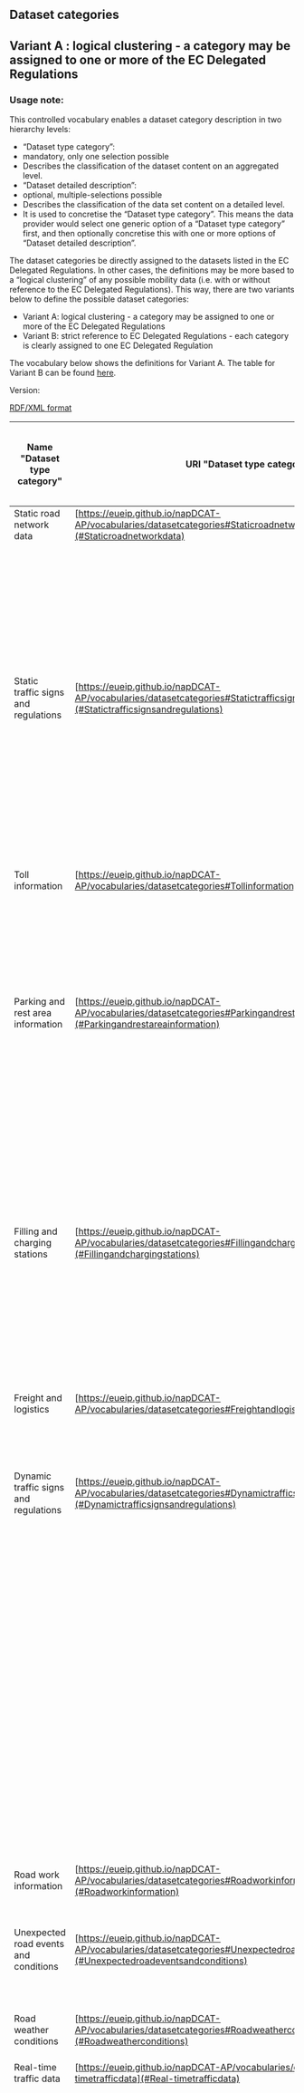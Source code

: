 ## Dataset categories
## Variant A : logical clustering - a category may be assigned to one or more of the EC Delegated Regulations

### Usage note: 
This controlled vocabulary enables a dataset category description in two hierarchy levels:
*	“Dataset type category”:
   * mandatory, only one selection possible 
   * Describes the classification of the dataset content on an aggregated level. 
*	“Dataset detailed description”:
   * optional, multiple-selections possible
   * Describes the classification of the data set content on a detailed level. 
   * It is used to concretise the “Dataset type category”. 
This means the data provider would select one generic option of a “Dataset type category” first, and then optionally concretise this with one or more options of “Dataset detailed description”.

The dataset categories be directly assigned to the datasets listed in the EC Delegated Regulations. In other cases, the definitions may be more based to a “logical clustering” of any possible mobility data (i.e. with or without reference to the EC Delegated Regulations).
This way, there are two variants below to define the possible dataset categories:
*	Variant A: logical clustering - a category may be assigned to one or more of the EC Delegated Regulations
*	Variant B: strict reference to EC Delegated Regulations - each category is clearly assigned to one EC Delegated Regulation

The vocabulary below shows the definitions for Variant A.
The table for Variant B can be found [here](https://eueip.github.io/napDCAT-AP/vocabularies/datasetcategories_varB).

Version:

[RDF/XML format](www.google.com)

Name "Dataset type category" | URI "Dataset type category" | Name  "Dataset detailed type" | URI  "Dataset detailed type" | Coded reference to data category of EC Del. Reg. *
---------------------------- | --------------------------- | ---------------------------- | ---------------------------- | --------------------------------------------
<a name="Staticroadnetworkdata"></a> Static road network data | [https://eueip.github.io/napDCAT-AP/vocabularies/datasetcategories#Staticroadnetworkdata](#Staticroadnetworkdata) | <a name="Geometry"></a> Geometry  | [https://eueip.github.io/napDCAT-AP/vocabularies/datasetcategories#Geometry](#Geometry) | B-1 a i, A-1.1.e.i
&nbsp;  | &nbsp; | <a name="Roadwidth"></a> Road width | [https://eueip.github.io/napDCAT-AP/vocabularies/datasetcategories#Roadwidth](#Roadwidth) | B-1 a ii, A-1.1.e.i
&nbsp; | &nbsp; | <a name="Numberoflanes"></a> Number of lanes | [https://eueip.github.io/napDCAT-AP/vocabularies/datasetcategories#Numberoflanes](#Numberoflanes) | B-1 a ii, A-1.1.e.i
&nbsp; | &nbsp; | <a name="Gradients"></a> Gradients | [https://eueip.github.io/napDCAT-AP/vocabularies/datasetcategories#Gradients](#Gradients) | B-1 a iv, A-1.1.e.i
&nbsp; | &nbsp; | <a name="Junctions"></a> Junctions | [https://eueip.github.io/napDCAT-AP/vocabularies/datasetcategories#Junctions](#Junctions) | B-1 a v, A-1.1.e.i
&nbsp; | &nbsp; | <a name="Roadclassification"></a> Road classification | [https://eueip.github.io/napDCAT-AP/vocabularies/datasetcategories#Roadclassification](#Roadclassification) | B-1 b, A-1.1.e.i
<a name="Statictrafficsignsandregulations"></a> Static traffic signs and regulations  | [https://eueip.github.io/napDCAT-AP/vocabularies/datasetcategories#Statictrafficsignsandregulations](#Statictrafficsignsandregulations) | <a name="Tunnelaccessconditions"></a> Tunnel access conditions  | [https://eueip.github.io/napDCAT-AP/vocabularies/datasetcategories#Tunnelaccessconditions](#Tunnelaccessconditions) | B-1 c i
&nbsp; | &nbsp; | <a name="Bridgeaccessconditions"></a> Bridge access conditions  | [https://eueip.github.io/napDCAT-AP/vocabularies/datasetcategories#Bridgeaccessconditions](#Bridgeaccessconditions) | B-1 c ii
&nbsp; | &nbsp; | <a name="Speedlimits"></a> Speed limits | [https://eueip.github.io/napDCAT-AP/vocabularies/datasetcategories#Speedlimits](#Speedlimits) | B-1 d
&nbsp; | &nbsp; | <a name="Otherstatictrafficsigns"></a> Other static traffic signs | [https://eueip.github.io/napDCAT-AP/vocabularies/datasetcategories#Otherstatictrafficsigns](#Otherstatictrafficsigns) | n/a
&nbsp; | &nbsp; | <a name="Permanentaccessrestrictions"></a> Permanent access restrictions | [https://eueip.github.io/napDCAT-AP/vocabularies/datasetcategories#Permanentaccessrestrictions](#Permanentaccessrestrictions) | B-1 c iii
&nbsp; | &nbsp; | <a name="Othertrafficregulations"></a> Other traffic regulations | [https://eueip.github.io/napDCAT-AP/vocabularies/datasetcategories#Othertrafficregulations](#Othertrafficregulations) | B-1 c iv
&nbsp; | &nbsp; | <a name="Trafficcirculationplans"></a> Traffic circulation plans | [https://eueip.github.io/napDCAT-AP/vocabularies/datasetcategories#Trafficcirculationplans](#Trafficcirculationplans) | B-1 e
<a name="Tollinformation"></a> Toll information | [https://eueip.github.io/napDCAT-AP/vocabularies/datasetcategories#Tollinformation](#Tollinformation) | <a name="Locationoftollingstations"></a> Location of tolling stations  | [https://eueip.github.io/napDCAT-AP/vocabularies/datasetcategories#Locationoftollingstations](#Locationoftollingstations) | B-1 g
&nbsp; | &nbsp; | <a name="Identificationoftolledroads"></a> Identification of tolled roads  | [https://eueip.github.io/napDCAT-AP/vocabularies/datasetcategories#Identificationoftolledroads](#Identificationoftolledroads) | B-1 h
&nbsp; | &nbsp; | <a name="Applicableroaduserchargesandpaymentmethods"></a> Applicable road user charges and payment methods | [https://eueip.github.io/napDCAT-AP/vocabularies/datasetcategories#Applicableroaduserchargesandpaymentmethods](#Applicableroaduserchargesandpaymentmethods) | B-1 h, B-2 k, A-2.2.c.ii
&nbsp; | &nbsp; | <a name="Paymentmethodsfortolls"></a> Payment methods for tolls  | [https://eueip.github.io/napDCAT-AP/vocabularies/datasetcategories#Paymentmethodsfortolls](#Paymentmethodsfortolls) | A-1.3.b.i
<a name="Parkingandrestareainformation"></a> Parking and rest area information | [https://eueip.github.io/napDCAT-AP/vocabularies/datasetcategories#Parkingandrestareainformation](#Parkingandrestareainformation) | <a name="GeneralParkingLocationandconditionsofparkingplacesandserviceareas"></a> General Parking Location and conditions of parking places and service areas | [https://eueip.github.io/napDCAT-AP/vocabularies/datasetcategories#GeneralParkingLocationandconditionsofparkingplacesandserviceareas](#GeneralParkingLocationandconditionsofparkingplacesandserviceareas) | B-1 i, B-2 n, A-1.2.b, A-1.3.b.iii
&nbsp; | &nbsp; | <a name="GeneralParkingCurrentavailabilityofparkingplaces"></a> General Parking Current availability of parking places   | [https://eueip.github.io/napDCAT-AP/vocabularies/datasetcategories#GeneralParkingCurrentavailabilityofparkingplaces](#GeneralParkingCurrentavailabilityofparkingplaces) | B-2 l, A-2.2.c.ii
&nbsp; | &nbsp; | <a name="TruckParkingLocationandconditionsofparkingplacesandserviceareas"></a> Truck Parking Location and conditions of parking places and service areas | [https://eueip.github.io/napDCAT-AP/vocabularies/datasetcategories#TruckParkingLocationandconditionsofparkingplacesandserviceareas](#TruckParkingLocationandconditionsofparkingplacesandserviceareas) | E
&nbsp; | &nbsp; | <a name="TruckParkingCurrentavailabilityofparkingplaces"></a> Truck Parking Current availability of parking places  | [https://eueip.github.io/napDCAT-AP/vocabularies/datasetcategories#TruckParkingCurrentavailabilityofparkingplaces](#TruckParkingCurrentavailabilityofparkingplaces) | E
&nbsp; | &nbsp; | <a name="ParkRidestops"></a> Park  Ride stops | [https://eueip.github.io/napDCAT-AP/vocabularies/datasetcategories#ParkRidestops](#ParkRidestops) | A-1.2.a.i
&nbsp; | &nbsp; | <a name="Bikeparkinglocations"></a> Bike parking locations | [https://eueip.github.io/napDCAT-AP/vocabularies/datasetcategories#Bikeparkinglocations](#Bikeparkinglocations) | A-1.2.a.v
<a name="Fillingandchargingstations"></a> Filling and charging stations | [https://eueip.github.io/napDCAT-AP/vocabularies/datasetcategories#Fillingandchargingstations](#Fillingandchargingstations) | <a name="Locationandconditionsofchargingpoints"></a> Location and conditions of charging points | [https://eueip.github.io/napDCAT-AP/vocabularies/datasetcategories#Locationandconditionsofchargingpoints](#Locationandconditionsofchargingpoints) | B-1 j, A-1.2.a.iv, A-1.3.b.iii
&nbsp; | &nbsp; | <a name="Locationandconditionsoffillingstations"></a> Location and conditions of filling stations | [https://eueip.github.io/napDCAT-AP/vocabularies/datasetcategories#Locationandconditionsoffillingstations](#Locationandconditionsoffillingstations) | B-1 k, A-1.2.a.iv, A-1.3.b.iii
&nbsp; | &nbsp; | <a name="Availabilityofchargingpointsforelectricvehicles"></a> Availability of charging points for electric vehicles | [https://eueip.github.io/napDCAT-AP/vocabularies/datasetcategories#Availabilityofchargingpointsforelectricvehicles](#Availabilityofchargingpointsforelectricvehicles) | B-2 o, A-2.2.b
&nbsp; | &nbsp; | <a name="Availabilityoffillingstations"></a> Availability of filling stations | [https://eueip.github.io/napDCAT-AP/vocabularies/datasetcategories#Availabilityoffillingstations](#Availabilityoffillingstations) | A-2.2.b
<a name="Freightandlogistics"></a> Freight and logistics | [https://eueip.github.io/napDCAT-AP/vocabularies/datasetcategories#Freightandlogistics](#Freightandlogistics) | <a name="Freightdeliveryregulations"></a> Freight delivery regulations | [https://eueip.github.io/napDCAT-AP/vocabularies/datasetcategories#Freightdeliveryregulations](#Freightdeliveryregulations) | B-1 f
&nbsp; | &nbsp; | <a name="Locationofdeliveryareas"></a> Location of delivery areas | [https://eueip.github.io/napDCAT-AP/vocabularies/datasetcategories#Locationofdeliveryareas](#Locationofdeliveryareas) | B-1 m
&nbsp; | &nbsp; | <a name="Availabilityofdeliveryareas"></a> Availability of delivery areas | [https://eueip.github.io/napDCAT-AP/vocabularies/datasetcategories#Availabilityofdeliveryareas](#Availabilityofdeliveryareas) | B-2 m
<a name="Dynamictrafficsignsandregulations"></a> Dynamic traffic signs and regulations  | [https://eueip.github.io/napDCAT-AP/vocabularies/datasetcategories#Dynamictrafficsignsandregulations](#Dynamictrafficsignsandregulations) | <a name="Closuresanddynamicaccessconditionsofroads"></a> Closures and dynamic access conditions of roads | [https://eueip.github.io/napDCAT-AP/vocabularies/datasetcategories#Closuresanddynamicaccessconditionsofroads](#Closuresanddynamicaccessconditionsofroads) | B-2 a
&nbsp; | &nbsp; | <a name="Closuresanddynamicaccessconditionsoflanes"></a> Closures and dynamic access conditions of lanes | [https://eueip.github.io/napDCAT-AP/vocabularies/datasetcategories#Closuresanddynamicaccessconditionsoflanes](#Closuresanddynamicaccessconditionsoflanes) | B-2 b
&nbsp; | &nbsp; | <a name="Closuresanddynamicaccessconditionsofbridges"></a> Closures and dynamic access conditions of bridges | [https://eueip.github.io/napDCAT-AP/vocabularies/datasetcategories#Closuresanddynamicaccessconditionsofbridges](#Closuresanddynamicaccessconditionsofbridges) | B-2 c
&nbsp; | &nbsp; | <a name="Closuresanddynamicaccessconditionsoftunnels"></a> Closures and dynamic access conditions of tunnels | [https://eueip.github.io/napDCAT-AP/vocabularies/datasetcategories#Closuresanddynamicaccessconditionsoftunnels](#Closuresanddynamicaccessconditionsoftunnels) | n/a
&nbsp; | &nbsp; | <a name="Otheraccessrestrictionsandtrafficregulations"></a> Other access restrictions and traffic regulations | [https://eueip.github.io/napDCAT-AP/vocabularies/datasetcategories#Otheraccessrestrictionsandtrafficregulations](#Otheraccessrestrictionsandtrafficregulations) | n/a
&nbsp; | &nbsp; | <a name="Dynamicovertakingbansonheavygoodsvehicles"></a> Dynamic overtaking bans on heavy goods vehicles | [https://eueip.github.io/napDCAT-AP/vocabularies/datasetcategories#Dynamicovertakingbansonheavygoodsvehicles](#Dynamicovertakingbansonheavygoodsvehicles) | B-2 d
&nbsp; | &nbsp; | <a name="Dynamicspeedlimits"></a> Dynamic speed limits | [https://eueip.github.io/napDCAT-AP/vocabularies/datasetcategories#Dynamicspeedlimits](#Dynamicspeedlimits) | B-2 g
&nbsp; | &nbsp; | <a name="Directionoftravelonreversiblelanes"></a> Direction of travel on reversible lanes  | [https://eueip.github.io/napDCAT-AP/vocabularies/datasetcategories#Directionoftravelonreversiblelanes](#Directionoftravelonreversiblelanes) | B-2 h
&nbsp; | &nbsp; | <a name="Othertemporarytrafficmanagementmeasuresorplans"></a> Other temporary traffic management measures or plans | [https://eueip.github.io/napDCAT-AP/vocabularies/datasetcategories#Othertemporarytrafficmanagementmeasuresorplans](#Othertemporarytrafficmanagementmeasuresorplans) | B-2 j
<a name="Roadworkinformation"></a> Road work information | [https://eueip.github.io/napDCAT-AP/vocabularies/datasetcategories#Roadworkinformation](#Roadworkinformation) | <a name="Longtermroadworks"></a> Longterm road works  | [https://eueip.github.io/napDCAT-AP/vocabularies/datasetcategories#Longtermroadworks](#Longtermroadworks) | B-2 e
&nbsp; | &nbsp; | <a name="Shorttermroadworks"></a> Shortterm road works | [https://eueip.github.io/napDCAT-AP/vocabularies/datasetcategories#Shorttermroadworks](#Shorttermroadworks) | C-d
<a name="Unexpectedroadeventsandconditions"></a> Unexpected road events and conditions | [https://eueip.github.io/napDCAT-AP/vocabularies/datasetcategories#Unexpectedroadeventsandconditions](#Unexpectedroadeventsandconditions) | <a name="Accidentsandincidents"></a> Accidents and incidents  | [https://eueip.github.io/napDCAT-AP/vocabularies/datasetcategories#Accidentsandincidents](#Accidentsandincidents) | B-2 f, C-b, C-c, C-f, C-g, A-2.1.i
&nbsp; | &nbsp; | <a name="Poorroadconditions"></a> Poor road conditions | [https://eueip.github.io/napDCAT-AP/vocabularies/datasetcategories#Poorroadconditions](#Poorroadconditions) | B-2 i
<a name="Roadweatherconditions"></a> Road weather conditions  | [https://eueip.github.io/napDCAT-AP/vocabularies/datasetcategories#Roadweatherconditions](#Roadweatherconditions) | <a name="Weatherconditionsaffectingroadsurfaceandvisibility"></a> Weather conditions affecting road surface and visibility | [https://eueip.github.io/napDCAT-AP/vocabularies/datasetcategories#Weatherconditionsaffectingroadsurfaceandvisibility](#Weatherconditionsaffectingroadsurfaceandvisibility) | B-2 p, C-a, C-e, C-h
<a name="Real-timetrafficdata"></a> Real-time traffic data | [https://eueip.github.io/napDCAT-AP/vocabularies/datasetcategories#Real-timetrafficdata](#Real-timetrafficdata) | <a name="Trafficvolume"></a> Traffic volume  | [https://eueip.github.io/napDCAT-AP/vocabularies/datasetcategories#Trafficvolume](#Trafficvolume) | B-3 a
&nbsp; | &nbsp; | <a name="Speed"></a> Speed | [https://eueip.github.io/napDCAT-AP/vocabularies/datasetcategories#Speed](#Speed) | B-3 b
&nbsp; | &nbsp; | <a name="Locationandlengthofqueues"></a> Location and length of queues | [https://eueip.github.io/napDCAT-AP/vocabularies/datasetcategories#Locationandlengthofqueues](#Locationandlengthofqueues) | B-3 c
&nbsp; | &nbsp; | <a name="Currenttraveltimes"></a> Current travel times | [https://eueip.github.io/napDCAT-AP/vocabularies/datasetcategories#Currenttraveltimes](#Currenttraveltimes) | B-3 d, A-1.3.d, A-2.2.a.ii, A-2.3
&nbsp; | &nbsp; | <a name="Predictedtraveltimes"></a> Predicted travel times | [https://eueip.github.io/napDCAT-AP/vocabularies/datasetcategories#Predictedtraveltimes](#Predictedtraveltimes) | n/a
&nbsp; | &nbsp; | <a name="Expecteddelays"></a> Expected delays | [https://eueip.github.io/napDCAT-AP/vocabularies/datasetcategories#Expecteddelays](#Expecteddelays) | n/a
&nbsp; | &nbsp; | <a name="WaitingtimeatbordercrossingstononEUMemberStates"></a> Waiting time at border crossings to nonEU Member States | [https://eueip.github.io/napDCAT-AP/vocabularies/datasetcategories#WaitingtimeatbordercrossingstononEUMemberStates](#WaitingtimeatbordercrossingstononEUMemberStates) | B-3e
&nbsp; | &nbsp; | <a name="Trafficdataatbordercrossingstothirdcountries"></a> Traffic data at border crossings to third countries | [https://eueip.github.io/napDCAT-AP/vocabularies/datasetcategories#Trafficdataatbordercrossingstothirdcountries](#Trafficdataatbordercrossingstothirdcountries) | n/a
<a name="Generalinformationfortrip-planning"></a> General  information for trip-planning  | [https://eueip.github.io/napDCAT-AP/vocabularies/datasetcategories#Generalinformationfortrip-planning](#Generalinformationfortrip-planning) | <a name="Addressidentifiers"></a> Address identifiers  | [https://eueip.github.io/napDCAT-AP/vocabularies/datasetcategories#Addressidentifiers](#Addressidentifiers) | A-1.1a.i
&nbsp; | &nbsp; | <a name="Topographicplaces"></a> Topographic places | [https://eueip.github.io/napDCAT-AP/vocabularies/datasetcategories#Topographicplaces](#Topographicplaces) | A-1.1.a.ii
&nbsp; | &nbsp; | <a name="Pointsofinterest"></a> Points of interest  | [https://eueip.github.io/napDCAT-AP/vocabularies/datasetcategories#Pointsofinterest](#Pointsofinterest) | A-1.1.a.iii
&nbsp; | &nbsp; | <a name="Parametersneededtocalculateenvironmentalfactors"></a> Parameters needed to calculate environmental factors | [https://eueip.github.io/napDCAT-AP/vocabularies/datasetcategories#Parametersneededtocalculateenvironmentalfactors](#Parametersneededtocalculateenvironmentalfactors) | A-1.3.c.ii
&nbsp; | &nbsp; | <a name="Parametersneededtocalculatecosts"></a> Parameters needed to calculate costs | [https://eueip.github.io/napDCAT-AP/vocabularies/datasetcategories#Parametersneededtocalculatecosts](#Parametersneededtocalculatecosts) | A-1.3.c.iii
<a name="Publictransport:locationinformation"></a> Public transport: location information  | [https://eueip.github.io/napDCAT-AP/vocabularies/datasetcategories#Publictransport:locationinformation](#Publictransport:locationinformation) | <a name="AccessnodesstopfacilitiesLocationandfeatures"></a> Access nodesstop facilities Location and features | [https://eueip.github.io/napDCAT-AP/vocabularies/datasetcategories#AccessnodesstopfacilitiesLocationandfeatures](#AccessnodesstopfacilitiesLocationandfeatures) | A-1.1.c.i, A-1.1.d.vii, A-1.1.d.x, B-1 l
&nbsp; | &nbsp; | <a name="AccessnodesstopfacilitiesGeometrymaplayoutstructure"></a> Access nodesstop facilities Geometrymap layout structure  | [https://eueip.github.io/napDCAT-AP/vocabularies/datasetcategories#AccessnodesstopfacilitiesGeometrymaplayoutstructure](#AccessnodesstopfacilitiesGeometrymaplayoutstructure) | A-1.1.c.ii
&nbsp; | &nbsp; | <a name="AccessnodesstopfacilitiesStatusoffeatures"></a> Access nodesstop facilities Status of features | [https://eueip.github.io/napDCAT-AP/vocabularies/datasetcategories#AccessnodesstopfacilitiesStatusoffeatures](#AccessnodesstopfacilitiesStatusoffeatures) | A-2.1.iii
&nbsp; | &nbsp; | <a name="AccessnodesstopfacilitiesAccessibilityandpathswithinfacility"></a> Access nodesstop facilities Accessibility and paths within facility  | [https://eueip.github.io/napDCAT-AP/vocabularies/datasetcategories#AccessnodesstopfacilitiesAccessibilityandpathswithinfacility](#AccessnodesstopfacilitiesAccessibilityandpathswithinfacility) | A-1.1.d.ix
<a name="Publictransport:operationalinformation"></a> Public transport: operational information   | [https://eueip.github.io/napDCAT-AP/vocabularies/datasetcategories#Publictransport:operationalinformation](#Publictransport:operationalinformation) | <a name="OperationalCalendar"></a> Operational Calendar | [https://eueip.github.io/napDCAT-AP/vocabularies/datasetcategories#OperationalCalendar](#OperationalCalendar) | A-1.1.b
&nbsp; | &nbsp; | <a name="Connectionlinks"></a> Connection links | [https://eueip.github.io/napDCAT-AP/vocabularies/datasetcategories#Connectionlinks](#Connectionlinks) | A-1.1.d.i
&nbsp; | &nbsp; | <a name="Networktopologyandrouteslines"></a> Network topology and routeslines | [https://eueip.github.io/napDCAT-AP/vocabularies/datasetcategories#Networktopologyandrouteslines](#Networktopologyandrouteslines) | A-1.1.d.ii
&nbsp; | &nbsp; | <a name="Transportoperators"></a> Transport operators | [https://eueip.github.io/napDCAT-AP/vocabularies/datasetcategories#Transportoperators](#Transportoperators) | A-1.1.d.iii
&nbsp; | &nbsp; | <a name="Timetablesstatic"></a> Timetables static | [https://eueip.github.io/napDCAT-AP/vocabularies/datasetcategories#Timetablesstatic](#Timetablesstatic) | A-1.1.d.iv, A-1.3.d
&nbsp; | &nbsp; | <a name="Timetablesrealtimeestimateddepartureandarrivaltimesofservices"></a> Timetables real-time, estimated departure and arrival times of services | [https://eueip.github.io/napDCAT-AP/vocabularies/datasetcategories#Timetablesrealtimeestimateddepartureandarrivaltimesofservices](#Timetablesrealtimeestimateddepartureandarrivaltimesofservices) | A-2.2.a.i
&nbsp; | &nbsp; | <a name="Plannedinterchangesbetweenguaranteedscheduledservices"></a> Planned interchanges between guaranteed scheduled services | [https://eueip.github.io/napDCAT-AP/vocabularies/datasetcategories#Plannedinterchangesbetweenguaranteedscheduledservices](#Plannedinterchangesbetweenguaranteedscheduledservices) | A-1.1.d.v
&nbsp; | &nbsp; | <a name="Hoursofoperation"></a> Hours of operation | [https://eueip.github.io/napDCAT-AP/vocabularies/datasetcategories#Hoursofoperation](#Hoursofoperation) | A-1.1.d.vi
&nbsp; | &nbsp; | <a name="Vehicledetails"></a> Vehicle details  | [https://eueip.github.io/napDCAT-AP/vocabularies/datasetcategories#Vehicledetails](#Vehicledetails) | A-1.1.d.viii, A-1.2.c.ii
&nbsp; | &nbsp; | <a name="Disruptionsdelayscancellations"></a> Disruptions, delays, cancellations | [https://eueip.github.io/napDCAT-AP/vocabularies/datasetcategories#Disruptionsdelayscancellations](#Disruptionsdelayscancellations) | A-2.1.i, A-2.1.ii
<a name="Publictransport:fareandpurchaseinformation"></a> Public transport: fare and purchase information  | [https://eueip.github.io/napDCAT-AP/vocabularies/datasetcategories#Publictransport:fareandpurchaseinformation](#Publictransport:fareandpurchaseinformation) | <a name="Basiccommonstandardfares"></a> Basic common standard fares | [https://eueip.github.io/napDCAT-AP/vocabularies/datasetcategories#Basiccommonstandardfares](#Basiccommonstandardfares) | A-1.2.c.i
&nbsp; | &nbsp; | <a name="Passengerclasses"></a> Passenger classes  | [https://eueip.github.io/napDCAT-AP/vocabularies/datasetcategories#Passengerclasses](#Passengerclasses) | A-1.3.a.i
&nbsp; | &nbsp; | <a name="Commonfareproducts"></a> Common fare products | [https://eueip.github.io/napDCAT-AP/vocabularies/datasetcategories#Commonfareproducts](#Commonfareproducts) | A-1.3.a.ii
&nbsp; | &nbsp; | <a name="SpecialFareProducts"></a> Special Fare Products | [https://eueip.github.io/napDCAT-AP/vocabularies/datasetcategories#SpecialFareProducts](#SpecialFareProducts) | A-1.3.a.iii
&nbsp; | &nbsp; | <a name="Basiccommercialconditions"></a> Basic commercial conditions  | [https://eueip.github.io/napDCAT-AP/vocabularies/datasetcategories#Basiccommercialconditions](#Basiccommercialconditions) | A-1.3.a.iv
&nbsp; | &nbsp; | <a name="Purchaseinformation"></a> Purchase information | [https://eueip.github.io/napDCAT-AP/vocabularies/datasetcategories#Purchaseinformation](#Purchaseinformation) | A-1.2.b
<a name="Cyclenetworkdata"></a> Cycle network data | [https://eueip.github.io/napDCAT-AP/vocabularies/datasetcategories#Cyclenetworkdata](#Cyclenetworkdata) | <a name="Networkgeometryandlanecharacter"></a> Network geometry and lane character | [https://eueip.github.io/napDCAT-AP/vocabularies/datasetcategories#Networkgeometryandlanecharacter](#Networkgeometryandlanecharacter) | A-1.1.e.ii
&nbsp; | &nbsp; | <a name="Networkdetailedattributes"></a> Network detailed attributes | [https://eueip.github.io/napDCAT-AP/vocabularies/datasetcategories#Networkdetailedattributes](#Networkdetailedattributes) | A-1.3.c.i
&nbsp; | &nbsp; | <a name="Networkclosuresdiversions"></a> Network closuresdiversions | [https://eueip.github.io/napDCAT-AP/vocabularies/datasetcategories#Networkclosuresdiversions](#Networkclosuresdiversions) | A-2.2.a.iii
<a name="Pedestriannetworkdata"></a> Pedestrian network data | [https://eueip.github.io/napDCAT-AP/vocabularies/datasetcategories#Pedestriannetworkdata](#Pedestriannetworkdata) | <a name="Pedestriannetworkandaccessibilityfacilities"></a> Pedestrian network and accessibility facilities | [https://eueip.github.io/napDCAT-AP/vocabularies/datasetcategories#Pedestriannetworkandaccessibilityfacilities](#Pedestriannetworkandaccessibilityfacilities) | A-1.1.e.iii
<a name="Demand-responsivemodes"></a> Demand-responsive modes | [https://eueip.github.io/napDCAT-AP/vocabularies/datasetcategories#Demand-responsivemodes](#Demand-responsivemodes) | <a name="LocationofBikesharingstations"></a> Location of Bike sharing stations | [https://eueip.github.io/napDCAT-AP/vocabularies/datasetcategories#LocationofBikesharingstations](#LocationofBikesharingstations) | A-1.2.a.ii
&nbsp; | &nbsp; | <a name="LocationofCarsharingstations"></a> Location of Car-sharing stations | [https://eueip.github.io/napDCAT-AP/vocabularies/datasetcategories#LocationofCarsharingstations](#LocationofCarsharingstations) | A-1.2.a.iii
&nbsp; | &nbsp; | <a name="Paymentmethods"></a> Payment methods  | [https://eueip.github.io/napDCAT-AP/vocabularies/datasetcategories#Paymentmethods](#Paymentmethods) | A-1.2.b, A-1.3.b.ii
&nbsp; | &nbsp; | <a name="Carsharingavailability"></a> Car-sharing availability | [https://eueip.github.io/napDCAT-AP/vocabularies/datasetcategories#Carsharingavailability](#Carsharingavailability) | A-2.2.c.i
&nbsp; | &nbsp; | <a name="Bikesharingavailability"></a> Bike sharing availability | [https://eueip.github.io/napDCAT-AP/vocabularies/datasetcategories#Bikesharingavailability](#Bikesharingavailability) | A-2.2.c.i
<a name="Other"></a> Other | [https://eueip.github.io/napDCAT-AP/vocabularies/datasetcategories#Other](#Other) | <a name="Other"></a> Other | [https://eueip.github.io/napDCAT-AP/vocabularies/datasetcategories#Other](#Other) | n/a



The most-right column shows a coded reference to the concerned EC Delegated Regulations. E.g., a code “B-1 a I” links to the category “geometry” of the EC Delegated Regulation for Priority Action B, under the list item “1. (a) (i)”.  
* A= Priority Action A, Commission Delegated Regulation (EU) 2017/1926 of 31 May 2017 supplementing Directive 2010/40/EU of the European Parliament and of the Council with regard to the provision of EU-wide multimodal travel information services
* B= Priority Action B, Commission Delegated Regulation (EU) 2015/962 of 18 December 2014 supplementing Directive 2010/40/EU of the European Parliament and of the Council with regard to the provision of EU-wide real-time traffic information services
* C= Priority Action C,Commission Delegated Regulation (EU) No 886/2013 of 15 May 2013
supplementing Directive 2010/40/EU of the European Parliament and of the Council with regard to data and procedures for the provision, where possible, of road safety-related minimum universal traffic information free of charge to users"
* E= Priority Action E, Commission Delegated Regulation (EU) No 885/2013
of 15 May 2013 supplementing ITS Directive 2010/40/EU of the European Parliament and of the Council with regard to the provision of information services for safe and secure parking places for trucks and commercial vehicles"
* n/a = not considered by Del. Regs.; added for completeness


[Back to vocabulary directory](https://eueip.github.io/napDCAT-AP/vocabularies/)

